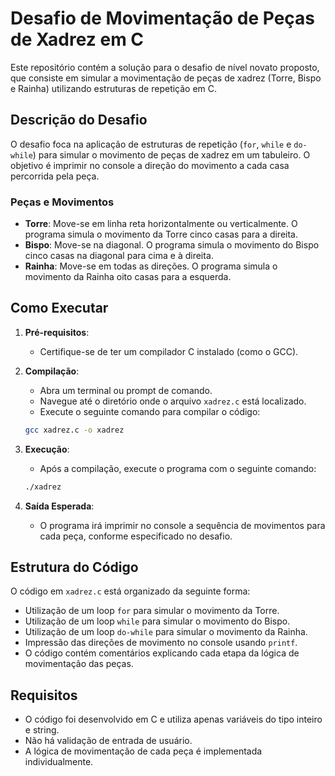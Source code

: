 # Desafio de Movimentação de Peças de Xadrez em C

Este repositório contém a solução para o desafio de nível novato proposto, que consiste em simular a movimentação de peças de xadrez (Torre, Bispo e Rainha) utilizando estruturas de repetição em C.

## Descrição do Desafio

O desafio foca na aplicação de estruturas de repetição (`for`, `while` e `do-while`) para simular o movimento de peças de xadrez em um tabuleiro. O objetivo é imprimir no console a direção do movimento a cada casa percorrida pela peça.

### Peças e Movimentos

* **Torre**: Move-se em linha reta horizontalmente ou verticalmente. O programa simula o movimento da Torre cinco casas para a direita.
* **Bispo**: Move-se na diagonal. O programa simula o movimento do Bispo cinco casas na diagonal para cima e à direita.
* **Rainha**: Move-se em todas as direções. O programa simula o movimento da Rainha oito casas para a esquerda.

## Como Executar

1.  **Pré-requisitos**:
    * Certifique-se de ter um compilador C instalado (como o GCC).
2.  **Compilação**:
    * Abra um terminal ou prompt de comando.
    * Navegue até o diretório onde o arquivo `xadrez.c` está localizado.
    * Execute o seguinte comando para compilar o código:

    ```bash
    gcc xadrez.c -o xadrez
    ```

3.  **Execução**:
    * Após a compilação, execute o programa com o seguinte comando:

    ```bash
    ./xadrez
    ```

4.  **Saída Esperada**:
    * O programa irá imprimir no console a sequência de movimentos para cada peça, conforme especificado no desafio.

## Estrutura do Código

O código em `xadrez.c` está organizado da seguinte forma:

* Utilização de um loop `for` para simular o movimento da Torre.
* Utilização de um loop `while` para simular o movimento do Bispo.
* Utilização de um loop `do-while` para simular o movimento da Rainha.
* Impressão das direções de movimento no console usando `printf`.
* O código contém comentários explicando cada etapa da lógica de movimentação das peças.

## Requisitos

* O código foi desenvolvido em C e utiliza apenas variáveis do tipo inteiro e string.
* Não há validação de entrada de usuário.
* A lógica de movimentação de cada peça é implementada individualmente.

